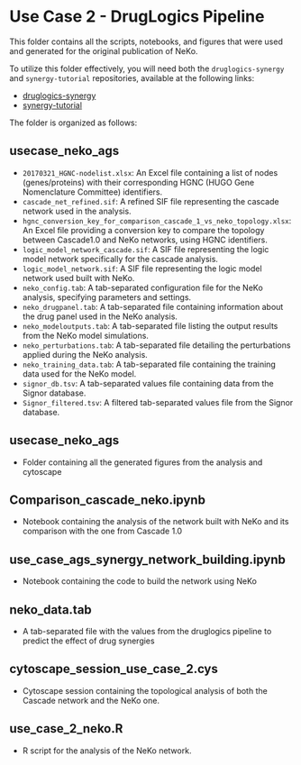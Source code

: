 # Use Case 2 - DrugLogics Pipeline

This folder contains all the scripts, notebooks, and figures that were used and generated for the original publication of NeKo.

To utilize this folder effectively, you will need both the `druglogics-synergy` and `synergy-tutorial` repositories, available at the following links:

- [druglogics-synergy](https://github.com/druglogics/druglogics-synergy)
- [synergy-tutorial](https://github.com/druglogics/synergy-tutorial)

The folder is organized as follows:

## usecase_neko_ags

- `20170321_HGNC-nodelist.xlsx`: An Excel file containing a list of nodes (genes/proteins) with their corresponding HGNC (HUGO Gene Nomenclature Committee) identifiers.
- `cascade_net_refined.sif`: A refined SIF file representing the cascade network used in the analysis.
- `hgnc_conversion_key_for_comparison_cascade_1_vs_neko_topology.xlsx`: An Excel file providing a conversion key to compare the topology between Cascade1.0 and NeKo networks, using HGNC identifiers.
- `logic_model_network_cascade.sif`: A SIF file representing the logic model network specifically for the cascade analysis.
- `logic_model_network.sif`: A SIF file representing the logic model network used built with NeKo.
- `neko_config.tab`: A tab-separated configuration file for the NeKo analysis, specifying parameters and settings.
- `neko_drugpanel.tab`: A tab-separated file containing information about the drug panel used in the NeKo analysis.
- `neko_modeloutputs.tab`: A tab-separated file listing the output results from the NeKo model simulations.
- `neko_perturbations.tab`: A tab-separated file detailing the perturbations applied during the NeKo analysis.
- `neko_training_data.tab`: A tab-separated file containing the training data used for the NeKo model.
- `signor_db.tsv`: A tab-separated values file containing data from the Signor database.
- `Signor_filtered.tsv`: A filtered tab-separated values file from the Signor database.

## usecase_neko_ags
- Folder containing all the generated figures from the analysis and cytoscape

## Comparison_cascade_neko.ipynb

- Notebook containing the analysis of the network built with NeKo and its comparison with the one from Cascade 1.0

## use_case_ags_synergy_network_building.ipynb

- Notebook containing the code to build the network using NeKo

## neko_data.tab

- A tab-separated file with the values from the druglogics pipeline to predict the effect of drug synergies 

## cytoscape_session_use_case_2.cys

- Cytoscape session containing the topological analysis of both the Cascade network and the NeKo one.

## use_case_2_neko.R

- R script for the analysis of the NeKo network.